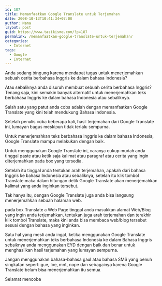 ```yaml
---
id: 187
title: Memanfaatkan Google Translate untuk Terjemahan
date: 2008-10-13T10:41:34+07:00
author: Nana
layout: post
guid: https://www.tasikisme.com/?p=187
permalink: /memanfaatkan-google-translate-untuk-terjemahan/
categories:
  - Internet
tags:
  - Google
  - Internet
---
```

Anda sedang bingung karena mendapat tugas untuk menerjemahkan sebuah cerita berbahasa Inggris ke dalam bahasa Indonesia?

Atau sebaliknya anda disuruh membuat sebuah cerita berbahasa Inggris? Tenang saja, kini semakin banyak alternatif untuk menerjemahkan teks berbahasa Inggris ke dalam bahasa Indonesia atau sebaliknya.

Salah satu yang patut anda coba adalah dengan memanfaatkan Google Translate yang kini telah mendukung Bahasa Indonesia.

Setelah penulis coba beberapa kali, hasil terjemahan dari Google Translate ini, lumayan bagus meskipun tidak terlalu sempurna.

Untuk menerjemahkan teks berbahasa Inggris ke dalam bahasa Indonesia, Google Translate mampu melakukan dengan baik.

Untuk menggunakan Google Translate ini, caranya cukup mudah anda tinggal paste atau ketik saja kalimat atau paragraf atau cerita yang ingin diterjemahkan pada box yang tersedia.

Setelah itu tinggal anda tentukan arah terjemahan, apakah dari bahasa Inggris ke bahasa Indonesia atau sebaliknya, setelah itu klik tombol Translate maka dalam hitungan detik Google Translate akan menerjemahkan kalimat yang anda inginkan tersebut.

Tak hanya itu, dengan Google Translate juga anda bisa langsung menerjemahkan sebuah halaman web.

pada box Translate a Web Page tinggal anda masukkan alamat Web/Blog yang ingin anda terjemahkan, tentukan juga arah terjemahan dan terakhir klik tombol Translate, maka kini anda bisa membaca web/blog tersebut sesuai dengan bahasa yang inginkan.

Satu hal yang mesti anda ingat, ketika menggunakan Google Translate untuk menerjemahkan teks berbahasa Indonesia ke dalam Bahasa Inggris sebaiknya anda menggunakan EYD dengan baik dan benar untuk menghasilkan hasil terjemahan yang lumayan sempurna.

Jangan menggunakan bahasa-bahasa gaul atau bahasa SMS yang penuh singkatan seperti gue, loe, mnt, nope dan sebagainya karena Google Translate belum bisa menerjemahkan itu semua.

Selamat mencoba